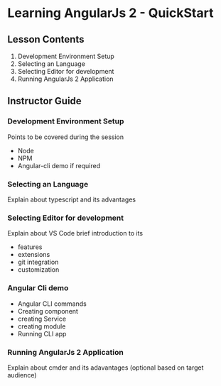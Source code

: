 # Learning AngularJs 2 - QuickStart

## Lesson Contents

1. Development Environment Setup
1. Selecting an Language
1. Selecting Editor for development
1. Running AngularJs 2 Application

## Instructor Guide

### Development Environment Setup

Points to be covered during the session

- Node
- NPM
- Angular-cli demo if required


### Selecting an Language

Explain about typescript and its advantages

### Selecting Editor for development

Explain about VS Code brief introduction to its

- features
- extensions
- git integration
- customization

### Angular Cli demo

- Angular CLI commands
- Creating component
- creating Service
- creating module
- Running CLI app

### Running AngularJs 2 Application

Explain about cmder and its adavantages (optional based on target audience)